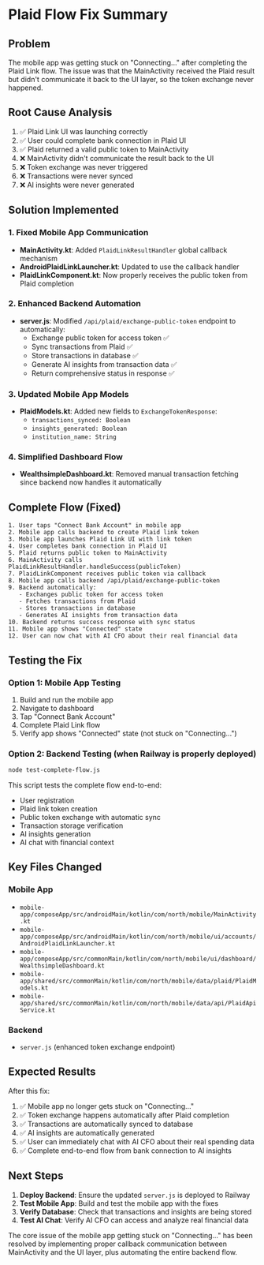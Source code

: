 # Plaid Flow Fix Summary

## Problem
The mobile app was getting stuck on "Connecting..." after completing the Plaid Link flow. The issue was that the MainActivity received the Plaid result but didn't communicate it back to the UI layer, so the token exchange never happened.

## Root Cause Analysis
1. ✅ Plaid Link UI was launching correctly
2. ✅ User could complete bank connection in Plaid UI
3. ✅ Plaid returned a valid public token to MainActivity
4. ❌ MainActivity didn't communicate the result back to the UI
5. ❌ Token exchange was never triggered
6. ❌ Transactions were never synced
7. ❌ AI insights were never generated

## Solution Implemented

### 1. Fixed Mobile App Communication
- **MainActivity.kt**: Added `PlaidLinkResultHandler` global callback mechanism
- **AndroidPlaidLinkLauncher.kt**: Updated to use the callback handler
- **PlaidLinkComponent.kt**: Now properly receives the public token from Plaid completion

### 2. Enhanced Backend Automation
- **server.js**: Modified `/api/plaid/exchange-public-token` endpoint to automatically:
  - Exchange public token for access token ✅
  - Sync transactions from Plaid ✅
  - Store transactions in database ✅
  - Generate AI insights from transaction data ✅
  - Return comprehensive status in response ✅

### 3. Updated Mobile App Models
- **PlaidModels.kt**: Added new fields to `ExchangeTokenResponse`:
  - `transactions_synced: Boolean`
  - `insights_generated: Boolean`
  - `institution_name: String`

### 4. Simplified Dashboard Flow
- **WealthsimpleDashboard.kt**: Removed manual transaction fetching since backend now handles it automatically

## Complete Flow (Fixed)

```
1. User taps "Connect Bank Account" in mobile app
2. Mobile app calls backend to create Plaid link token
3. Mobile app launches Plaid Link UI with link token
4. User completes bank connection in Plaid UI
5. Plaid returns public token to MainActivity
6. MainActivity calls PlaidLinkResultHandler.handleSuccess(publicToken)
7. PlaidLinkComponent receives public token via callback
8. Mobile app calls backend /api/plaid/exchange-public-token
9. Backend automatically:
   - Exchanges public token for access token
   - Fetches transactions from Plaid
   - Stores transactions in database
   - Generates AI insights from transaction data
10. Backend returns success response with sync status
11. Mobile app shows "Connected" state
12. User can now chat with AI CFO about their real financial data
```

## Testing the Fix

### Option 1: Mobile App Testing
1. Build and run the mobile app
2. Navigate to dashboard
3. Tap "Connect Bank Account"
4. Complete Plaid Link flow
5. Verify app shows "Connected" state (not stuck on "Connecting...")

### Option 2: Backend Testing (when Railway is properly deployed)
```bash
node test-complete-flow.js
```

This script tests the complete flow end-to-end:
- User registration
- Plaid link token creation
- Public token exchange with automatic sync
- Transaction storage verification
- AI insights generation
- AI chat with financial context

## Key Files Changed

### Mobile App
- `mobile-app/composeApp/src/androidMain/kotlin/com/north/mobile/MainActivity.kt`
- `mobile-app/composeApp/src/androidMain/kotlin/com/north/mobile/ui/accounts/AndroidPlaidLinkLauncher.kt`
- `mobile-app/composeApp/src/commonMain/kotlin/com/north/mobile/ui/dashboard/WealthsimpleDashboard.kt`
- `mobile-app/shared/src/commonMain/kotlin/com/north/mobile/data/plaid/PlaidModels.kt`
- `mobile-app/shared/src/commonMain/kotlin/com/north/mobile/data/api/PlaidApiService.kt`

### Backend
- `server.js` (enhanced token exchange endpoint)

## Expected Results

After this fix:
1. ✅ Mobile app no longer gets stuck on "Connecting..."
2. ✅ Token exchange happens automatically after Plaid completion
3. ✅ Transactions are automatically synced to database
4. ✅ AI insights are automatically generated
5. ✅ User can immediately chat with AI CFO about their real spending data
6. ✅ Complete end-to-end flow from bank connection to AI insights

## Next Steps

1. **Deploy Backend**: Ensure the updated `server.js` is deployed to Railway
2. **Test Mobile App**: Build and test the mobile app with the fixes
3. **Verify Database**: Check that transactions and insights are being stored
4. **Test AI Chat**: Verify AI CFO can access and analyze real financial data

The core issue of the mobile app getting stuck on "Connecting..." has been resolved by implementing proper callback communication between MainActivity and the UI layer, plus automating the entire backend flow.